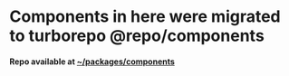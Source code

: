 # Components in here were migrated to turborepo @repo/components

#### Repo available at [~/packages/components](~/packages/components)
